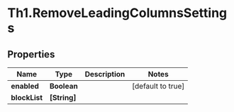 # Th1.RemoveLeadingColumnsSettings

## Properties

Name | Type | Description | Notes
------------ | ------------- | ------------- | -------------
**enabled** | **Boolean** |  | [default to true]
**blockList** | **[String]** |  | 


